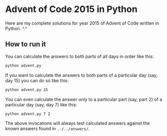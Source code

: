 # Advent of Code 2015 in Python

Here are my complete solutions for year 2015 of Advent of Code written in Python. ^.^

## How to run it

You can calculate the answers to both parts of all days in order like this:
```bash
python advent.py
```

If you want to calculate the answers to both parts of a particular day (say, day 15) you can do so like this:
```bash
python advent.py 15
```

You can even calculate the answer only to a particular part (say, part 2) of a particular day (say, day 7) like this:
```bash
python advent.py 7 2
```

The above invocations will always test calculated answers against the known answers found in `../../answers/`.
